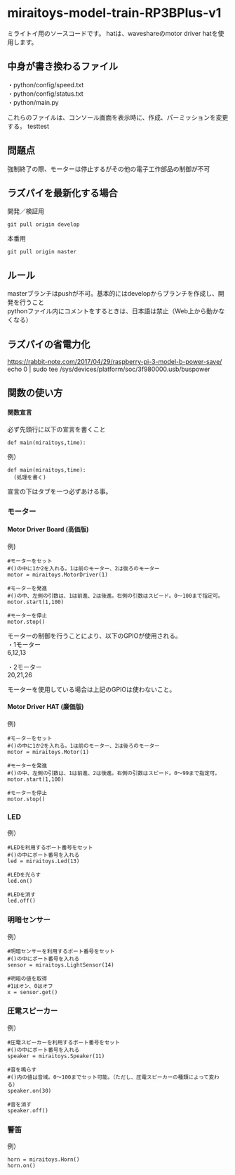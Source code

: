 # miraitoys-model-train-RP3BPlus-v1
ミライトイ用のソースコードです。
hatは、waveshareのmotor driver hatを使用します。

## 中身が書き換わるファイル
・python/config/speed.txt  
・python/config/status.txt  
・python/main.py  
  
  これらのファイルは、コンソール画面を表示時に、作成、パーミッションを変更する。  testtest
  
  
## 問題点
強制終了の際、モーターは停止するがその他の電子工作部品の制御が不可


## ラズパイを最新化する場合
開発／検証用
```
git pull origin develop
```

本番用
```
git pull origin master
```


## ルール
masterブランチはpushが不可。基本的にはdevelopからブランチを作成し、開発を行うこと  
pythonファイル内にコメントをするときは、日本語は禁止（Web上から動かなくなる）

## ラズパイの省電力化
https://rabbit-note.com/2017/04/29/raspberry-pi-3-model-b-power-save/  
echo 0 | sudo tee /sys/devices/platform/soc/3f980000.usb/buspower

## 関数の使い方
#### 関数宣言
必ず先頭行に以下の宣言を書くこと
```
def main(miraitoys,time):
```

例）
```
def main(miraitoys,time):
  (処理を書く)
```
宣言の下はタブを一つ必ずあける事。


### モーター
#### Motor Driver Board (高価版)
例)  
```
#モーターをセット
#()の中に1か2を入れる。1は前のモーター、2は後ろのモーター  
motor = miraitoys.MotorDriver(1)  

#モーターを発進
#()の中、左側の引数は、1は前進、2は後進。右側の引数はスピード。0〜100まで指定可。
motor.start(1,100)

#モーターを停止
motor.stop()
```

モーターの制御を行うことにより、以下のGPIOが使用される。  
・1モーター  
6,12,13    

・2モーター  
20,21,26  

モーターを使用している場合は上記のGPIOは使わないこと。

#### Motor Driver HAT (廉価版)
例)  
```
#モーターをセット
#()の中に1か2を入れる。1は前のモーター、2は後ろのモーター  
motor = miraitoys.Motor(1)  

#モーターを発進
#()の中、左側の引数は、1は前進、2は後進。右側の引数はスピード。0〜99まで指定可。
motor.start(1,100)

#モーターを停止
motor.stop()
```

### LED
例）  
```
#LEDを利用するポート番号をセット
#()の中にポート番号を入れる
led = miraitoys.Led(13)

#LEDを光らす
led.on()

#LEDを消す
led.off()
```

### 明暗センサー
例）  
```
#明暗センサーを利用するポート番号をセット
#()の中にポート番号を入れる
sensor = miraitoys.LightSensor(14)

#明暗の値を取得
#1はオン、0はオフ
x = sensor.get()
```

### 圧電スピーカー
例）  
```
#圧電スピーカーを利用するポート番号をセット
#()の中にポート番号を入れる
speaker = miraitoys.Speaker(11)

#音を鳴らす
#()内の値は音域。0〜100までセット可能。（ただし、圧電スピーカーの種類によって変わる）
speaker.on(30)

#音を消す
speaker.off()
```

### 警笛
例）
```
horn = miraitoys.Horn()
horn.on()
```


